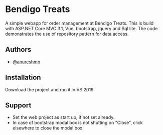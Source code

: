 # Bendigo Treats
A simple webapp for order management at Bendigo Treats. This is build with ASP.NET Core MVC 3.1, Vue, bootstrap, jquery and Sql lite. The code demonstrates the use of repository pattern for data access.


## Authors

- [@anureshmp](https://github.com/anureshmp)


## Installation

Download the project and run it in VS 2019

## Support

- Set the web project as start up, if not set already.
- In case of bootstrap modal box is not shutting on "Close", click elsewhere to close the modal box
